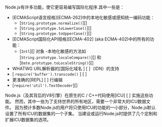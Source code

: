 <!--introduced_in=v8.2.0-->

Node.js有许多功能，使它更容易编写国际化程序.其中一些是：
- [ECMAScript语言规格][ECMA-262]中的本地化敏感或感知统一编码功能：
  - [`String.prototype.normalize()`][]
  - [`String.prototype.toLowerCase()`][]
  - [`String.prototype.toUpperCase()`][]
- [ECMAScript国际化API规格][ECMA-402] (aka ECMA-402)中的所有的功能：
  - [`Intl`][] 对象
  -本地化敏感的方法如[`String.prototype.localeCompare()`][] 和 [`Date.prototype.toLocaleString()`][]
- WHATWG URL解析器的[国际化域名 ] [ ]（IDN）的支持
- [ `require('buffer').transcode()` ] [ ]
- 更准确的[REPL] [ ] 行编辑
- [`require('util').TextDecoder`][]

Node.js（及其背后的V8引擎）在原生的C / C++代码使用[ICU] [ ] 实施这些功能。
然而，其中一些为了支持世界的所有地区，需要一个非常大的ICU数据文件。
因为预计多数Node.js的用户将只使用ICU的功能的一小部分，Node.js默认设置了所有ICU的数据集的一个子集。
当建设或运行Node.js时提供了几个定制和扩展ICU数据集的选项。
